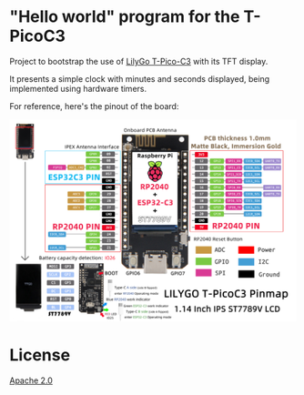 
# "Hello world" program for the T-PicoC3

Project to bootstrap the use of [LilyGo T-Pico-C3](https://github.com/Xinyuan-LilyGO/T-PicoC3) with its TFT display.

It presents a simple clock with minutes and seconds displayed, being implemented using hardware timers.

For reference, here's the pinout of the board:

![T-Pico-C3 Pinout](imgs/T-PicoC3.jpeg)

# License

[Apache 2.0](LICENSE)
